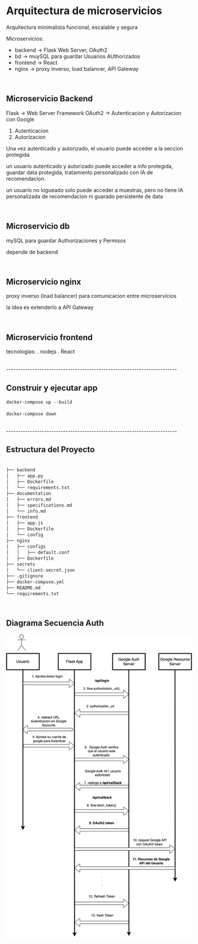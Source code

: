 # Arquitectura de microservicios 

Arquitectura minimalista funcional, escalable y segura

Microservicios:

* backend -> Flask Web Server, OAuth2
* bd -> muySQL para guardar Usuarios AUthorizados
* frontend -> React
* nginx -> proxy inverso, load balancer, API Gateway


</br>


## Microservicio Backend

Flask -> Web Server Framework
OAuth2 -> Autenticacion y Autorizacion con Google

1. Autenticacion
2. Autorizacion

Una vez autenticado y autorizado, el usuario puede acceder a la seccion protegida

un usuario autenticado y autorizado puede acceder a info protegida, guardar data protegida, tratamiento personalizado con IA de recomendacion.

un usuario no logueado solo puede acceder a muestras, pero no tiene IA personalizada de recomendacion ni guarado persistente de data


</br>


## Microservicio db

mySQL para guardar Authorizaciones y Permisos

depende de backend


</br>

## Microservicio nginx 

proxy inverso (load balancer) para comunicacion entre microservicios

la idea es extenderlo a API Gateway


</br>

## Microservicio frontend

tecnologias:
    . nodejs 
    . React


</br>
------------------------------------------------------------------------
</br>


## Construir y ejecutar app

```
docker-compose up --build

docker-compose down
```

</br>
------------------------------------------------------------------------
</br>


## Estructura del Proyecto

```

├── backend
│   ├── app.py
│   ├── Dockerfile
│   └── requirements.txt
├── documentation
│   ├── errors.md
│   ├── specifications.md
│   └── info.md
├── frontend
│   ├── app.js
│   ├── Dockerfile
│   └── config
├── nginx
│   ├── configs
│   │   ├── default.conf
│   ├── Dockerfile
├── secrets
│   └── client-secret.json
├── .gitignore
├── docker-compose.yml
├── README.md
└── requirements.txt

```

</br>

## Diagrama Secuencia Auth

![Diag Seq](diag-seq-auth.png)

